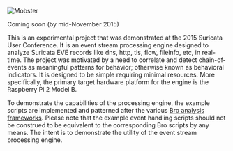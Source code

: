 ![Mobster](http://packetchaser.org/images/MOBSTER2.png)

Coming soon (by mid-November 2015)

This is an experimental project that was demonstrated at the 2015 Suricata User Conference.
It is an event stream processing engine designed to analyze Suricata EVE records like dns,
http, tls, flow, fileinfo, etc, in real-time.  The project was motivated by a need to correlate
and detect chain-of-events as meaningful patterns for behavior; otherwise known as behavioral
indicators.  It is designed to be simple requiring minimal resources. More specifically,
the primary target hardware platform for the engine is the Raspberry Pi 2 Model B.

To demonstrate the capabilities of the processing engine, the example scripts are 
implemented and patterned after the various [Bro analysis frameworks](https://www.bro.org/sphinx/frameworks/).
Please note that the example event handling scripts should not be construed to be equivalent
to the corresponding Bro scripts by any means.  The intent is to demonstrate the utility
of the event stream processing engine.
